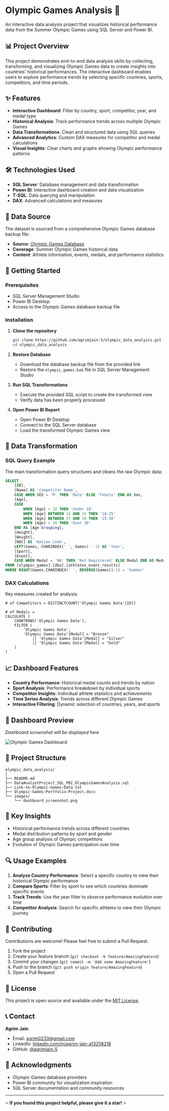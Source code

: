 # Olympic Games Analysis 🏅

An interactive data analysis project that visualizes historical performance data from the Summer Olympic Games using SQL Server and Power BI.

## 📊 Project Overview

This project demonstrates end-to-end data analysis skills by collecting, transforming, and visualizing Olympic Games data to create insights into countries' historical performances. The interactive dashboard enables users to explore performance trends by selecting specific countries, sports, competitors, and time periods.

## ✨ Features

- **Interactive Dashboard**: Filter by country, sport, competitor, year, and medal type
- **Historical Analysis**: Track performance trends across multiple Olympic Games  
- **Data Transformations**: Clean and structured data using SQL queries
- **Advanced Analytics**: Custom DAX measures for competitor and medal calculations
- **Visual Insights**: Clear charts and graphs showing Olympic performance patterns

## 🛠️ Technologies Used

- **SQL Server**: Database management and data transformation
- **Power BI**: Interactive dashboard creation and data visualization  
- **T-SQL**: Data querying and manipulation
- **DAX**: Advanced calculations and measures

## 📁 Data Source

The dataset is sourced from a comprehensive Olympic Games database backup file:
- **Source**: [Olympic Games Database](https://www.dropbox.com/s/3sxwx52o3x8ozj7/olympic_games.bak?dl=0)
- **Coverage**: Summer Olympic Games historical data
- **Content**: Athlete information, events, medals, and performance statistics

## 🚀 Getting Started

### Prerequisites
- SQL Server Management Studio
- Power BI Desktop
- Access to the Olympic Games database backup file

### Installation

1. **Clone the repository**
   ```bash
   git clone https://github.com/agrimjain-5/olympic_data_analysis.git
   cd olympic_data_analysis
   ```

2. **Restore Database**
   - Download the database backup file from the provided link
   - Restore the `olympic_games.bak` file in SQL Server Management Studio

3. **Run SQL Transformations**
   - Execute the provided SQL script to create the transformed view
   - Verify data has been properly processed

4. **Open Power BI Report**
   - Open Power BI Desktop
   - Connect to the SQL Server database
   - Load the transformed Olympic Games view

## 🔧 Data Transformation

### SQL Query Example
The main transformation query structures and cleans the raw Olympic data:

```sql
SELECT
    [ID],
    [Name] AS 'Competitor Name',
    CASE WHEN SEX = 'M' THEN 'Male' ELSE 'Female' END AS Sex,
    [Age],
    CASE	
        WHEN [Age] < 18 THEN 'Under 18'
        WHEN [Age] BETWEEN 18 AND 25 THEN '18-25'
        WHEN [Age] BETWEEN 25 AND 30 THEN '25-30'
        WHEN [Age] > 30 THEN 'Over 30'
    END AS [Age Grouping],
    [Height],
    [Weight],
    [NOC] AS 'Nation Code',
    LEFT(Games, CHARINDEX(' ', Games) - 1) AS 'Year',
    [Sport],
    [Event],
    CASE WHEN Medal = 'NA' THEN 'Not Registered' ELSE Medal END AS Medal
FROM [olympic_games].[dbo].[athletes_event_results]
WHERE RIGHT(Games,CHARINDEX(' ', REVERSE(Games))-1) = 'Summer'
```

### DAX Calculations
Key measures created for analysis:

```dax
# of Competitors = DISTINCTCOUNT('Olympic Games Data'[ID])

# of Medals = 
CALCULATE (
    COUNTROWS('Olympic Games Data'),
    FILTER (
        'Olympic Games Data',
        'Olympic Games Data'[Medal] = "Bronze"
            || 'Olympic Games Data'[Medal] = "Silver"
            || 'Olympic Games Data'[Medal] = "Gold"
    )
)
```

## 📈 Dashboard Features

- **Country Performance**: Historical medal counts and trends by nation
- **Sport Analysis**: Performance breakdown by individual sports
- **Competitor Insights**: Individual athlete statistics and achievements
- **Time Series Analysis**: Trends across different Olympic Games
- **Interactive Filtering**: Dynamic selection of countries, years, and sports

## 📸 Dashboard Preview

*Dashboard screenshot will be displayed here*

![Olympic Games Dashboard](https://via.placeholder.com/800x400/4472C4/FFFFFF?text=Olympic+Games+Dashboard)

## 📁 Project Structure

```
olympic_data_analysis/
│
├── README.md
├── DataAnalystProject_SQL_PBI_OlympicGamesAnalysis.sql
├── Link-to-Olympic-Games-Data.txt
├── Olympic-Games-Portfolio-Project.docx
└── images/
    └── dashboard_screenshot.png
```

## 🎯 Key Insights

- Historical performance trends across different countries
- Medal distribution patterns by sport and gender
- Age group analysis of Olympic competitors
- Evolution of Olympic Games participation over time

## 🔍 Usage Examples

1. **Analyze Country Performance**: Select a specific country to view their historical Olympic performance
2. **Compare Sports**: Filter by sport to see which countries dominate specific events
3. **Track Trends**: Use the year filter to observe performance evolution over time
4. **Competitor Analysis**: Search for specific athletes to view their Olympic journey

## 🤝 Contributing

Contributions are welcome! Please feel free to submit a Pull Request.

1. Fork the project
2. Create your feature branch (`git checkout -b feature/AmazingFeature`)
3. Commit your changes (`git commit -m 'Add some AmazingFeature'`)
4. Push to the branch (`git push origin feature/AmazingFeature`)
5. Open a Pull Request

## 📄 License

This project is open source and available under the [MIT License](LICENSE).

## 📞 Contact

**Agrim Jain**
- Email: agrim0233@gmail.com
- LinkedIn: [linkedin.com/in/agrim-jain-a13258218](https://linkedin.com/in/agrim-jain-a13258218/)
- GitHub: [@agrimjain-5](https://github.com/agrimjain-5)

## 🙏 Acknowledgments

- Olympic Games database providers
- Power BI community for visualization inspiration
- SQL Server documentation and community resources

---

⭐ **If you found this project helpful, please give it a star!** ⭐